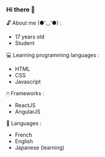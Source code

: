 ### Hi there 👋
<!--
**Rurucchi/Rurucchi** is a ✨ _special_ ✨ repository because its `README.md` (this file) appears on your GitHub profile.
-->

🔓 About me (●'◡'●) :
- 17 years old
- Student

💻 Learning programming languages :
- HTML
- CSS
- Javascript

🖱 Frameworks :
- ReactJS
- AngularJS

📱 Languages : 
- French
- English
- Japanese (learning)
